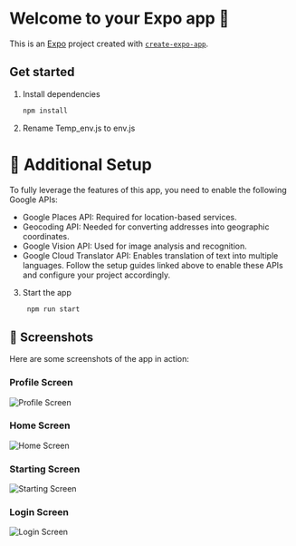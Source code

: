 # Welcome to your Expo app 👋

This is an [Expo](https://expo.dev) project created with [`create-expo-app`](https://www.npmjs.com/package/create-expo-app).

## Get started

1. Install dependencies

   ```bash
   npm install
   ```
2. Rename Temp_env.js to env.js


# 🌟 Additional Setup
To fully leverage the features of this app, you need to enable the following Google APIs:

- Google Places API: Required for location-based services.
- Geocoding API: Needed for converting addresses into geographic coordinates.
- Google Vision API: Used for image analysis and recognition.
- Google Cloud Translator API: Enables translation of text into multiple languages.
Follow the setup guides linked above to enable these APIs and configure your project accordingly.

3. Start the app

   ```bash
    npm run start
   ```

## 📸 Screenshots

Here are some screenshots of the app in action:

### Profile Screen
![Profile Screen](screenshots/Profile.jpg)

### Home Screen
![Home Screen](screenshots/HomeScreen.jpg)

### Starting Screen
![Starting Screen](screenshots/Starting.jpg)

### Login Screen
![Login Screen](screenshots/Login.jpg)